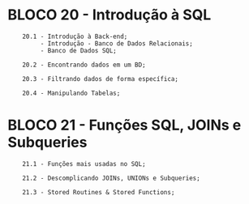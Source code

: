 # BLOCO 20 - Introdução à SQL
        20.1 - Introdução à Back-end;
             - Introdução - Banco de Dados Relacionais;
             - Banco de Dados SQL;
             
        20.2 - Encontrando dados em um BD;
        
        20.3 - Filtrando dados de forma específica;   
         
        20.4 - Manipulando Tabelas;
        
# BLOCO 21 - Funções SQL, JOINs e Subqueries
        21.1 - Funções mais usadas no SQL;
             
        21.2 - Descomplicando JOINs, UNIONs e Subqueries;
        
        21.3 - Stored Routines & Stored Functions;   
                     
